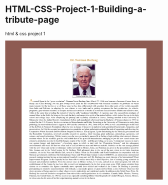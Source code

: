 # HTML-CSS-Project-1-Building-a-tribute-page
html &amp; css project 1

![alt text](https://github.com/DonaldKien/HTML-CSS-Project-1-Building-a-tribute-page/blob/master/HTML-CSS-Project-1-Building-a-tribute-page.png)
